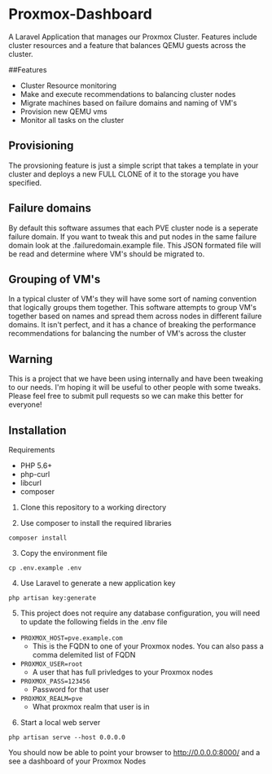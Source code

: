 # Proxmox-Dashboard
A Laravel Application that manages our Proxmox Cluster. Features include cluster resources and a feature that balances QEMU guests across the cluster.

##Features
* Cluster Resource monitoring
* Make and execute recommendations to balancing cluster nodes
* Migrate machines based on failure domains and naming of VM's
* Provision new QEMU vms
* Monitor all tasks on the cluster

## Provisioning
The provsioning feature is just a simple script that takes a template in your cluster and deploys a new FULL CLONE of it to the storage you have specified.

## Failure domains
By default this software assumes that each PVE cluster node is a seperate failure domain.
If you want to tweak this and put nodes in the same failure domain look at the .failuredomain.example file.
This JSON formated file will be read and determine where VM's should be migrated to.

## Grouping of VM's 
In a typical cluster of VM's they will have some sort of naming convention that logically groups them together. 
This software attempts to group VM's together based on names and spread them across nodes in different failure domains.
It isn't perfect, and it has a chance of breaking the performance recommendations for balancing the number of VM's across the cluster

## Warning
This is a project that we have been using internally and have been tweaking to our needs. I'm hoping it will be useful to other people with some tweaks. 
Please feel free to submit pull requests so we can make this better for everyone!


## Installation

Requirements

* PHP 5.6+
* php-curl
* libcurl
* composer

1. Clone this repository to a working directory

2. Use composer to install the required libraries
```
composer install
```

3. Copy the environment file
```
cp .env.example .env
```

4. Use Laravel to generate a new application key
```
php artisan key:generate
```

5. This project does not require any database configuration, you will need to update the following fields in the .env file
* ```PROXMOX_HOST=pve.example.com```         
  * This is the FQDN to one of your Proxmox nodes. You can also pass a comma delemited list of FQDN
* ```PROXMOX_USER=root```
  * A user that has full privledges to your Proxmox nodes
* ```PROXMOX_PASS=123456```
  * Password for that user
* ```PROXMOX_REALM=pve```                       
  * What proxmox realm that user is in

6. Start a local web server

```
php artisan serve --host 0.0.0.0
```

You should now be able to point your browser to http://0.0.0.0:8000/ and a see a dashboard of your Proxmox Nodes
